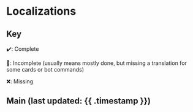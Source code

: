 # Localizations

## Key

✔️: Complete

🚧: Incomplete (usually means mostly done, but missing a translation for some cards or bot commands)

❌: Missing

## Main (last updated: {{ .timestamp }})
